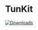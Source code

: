 # TunKit

[![Downloads][0]][1]

[0]: https://img.shields.io/github/downloads/arror/TunKit/total.svg
[1]: https://github.com/arror/TunKit/releases/latest
